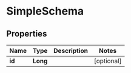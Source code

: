 # SimpleSchema

## Properties
Name | Type | Description | Notes
------------ | ------------- | ------------- | -------------
**id** | **Long** |  |  [optional]
